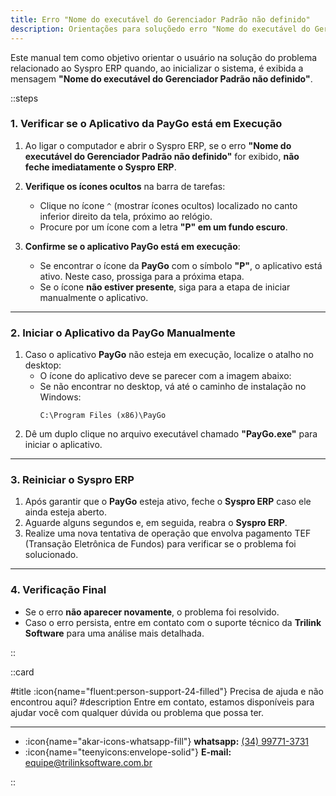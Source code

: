 ```yaml
---
title: Erro "Nome do executável do Gerenciador Padrão não definido"
description: Orientações para soluçõedo erro "Nome do executável do Gerenciador Padrão não definido"  
---
```


Este manual tem como objetivo orientar o usuário na solução do problema relacionado ao Syspro ERP quando, ao inicializar o sistema, é exibida a mensagem **"Nome do executável do Gerenciador Padrão não definido"**.

::steps

### 1. Verificar se o Aplicativo da PayGo está em Execução

1. Ao ligar o computador e abrir o Syspro ERP, se o erro **"Nome do executável do Gerenciador Padrão não definido"** for exibido, **não feche imediatamente o Syspro ERP**.

2. **Verifique os ícones ocultos** na barra de tarefas:
   - Clique no ícone `^` (mostrar ícones ocultos) localizado no canto inferior direito da tela, próximo ao relógio.
   - Procure por um ícone com a letra **"P" em um fundo escuro**.

3. **Confirme se o aplicativo PayGo está em execução**:
   - Se encontrar o ícone da **PayGo** com o símbolo **"P"**, o aplicativo está ativo. Neste caso, prossiga para a próxima etapa.
   - Se o ícone **não estiver presente**, siga para a etapa de iniciar manualmente o aplicativo.

---

### 2. Iniciar o Aplicativo da PayGo Manualmente

1. Caso o aplicativo **PayGo** não esteja em execução, localize o atalho no desktop:
   - O ícone do aplicativo deve se parecer com a imagem abaixo:
   - Se não encontrar no desktop, vá até o caminho de instalação no Windows:
     ```
     C:\Program Files (x86)\PayGo
     ```
2. Dê um duplo clique no arquivo executável chamado **"PayGo.exe"** para iniciar o aplicativo.

---

### 3. Reiniciar o Syspro ERP

1. Após garantir que o **PayGo** esteja ativo, feche o **Syspro ERP** caso ele ainda esteja aberto.
2. Aguarde alguns segundos e, em seguida, reabra o **Syspro ERP**.
3. Realize uma nova tentativa de operação que envolva pagamento TEF (Transação Eletrônica de Fundos) para verificar se o problema foi solucionado.

---

### 4. Verificação Final

- Se o erro **não aparecer novamente**, o problema foi resolvido.
- Caso o erro persista, entre em contato com o suporte técnico da **Trilink Software** para uma análise mais detalhada.

::

::card

#title
:icon{name="fluent:person-support-24-filled"} Precisa de ajuda e não encontrou aqui?
#description
Entre em contato, estamos disponíveis para ajudar você com qualquer dúvida ou problema que possa ter.

---

- :icon{name="akar-icons-whatsapp-fill"} **whatsapp:** [(34) 99771-3731](https://wa.me/trilinksoftware)
- :icon{name="teenyicons:envelope-solid"} **E-mail:** [equipe@trilinksoftware.com.br](mailto:equipe@trilinksoftware.com.br)

::
